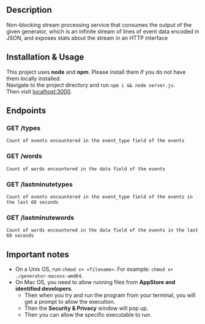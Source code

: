 ## Description
Non-blocking stream processing service that consumes the output of the given generator, which is an infinite stream of lines of event data encoded in JSON, and exposes stats about the stream in an HTTP interface
## Installation & Usage  
This project uses **node** and **npm**. Please install them if you do not have them locally installed.  
Navigate to the project directory and run `npm i && node server.js`.  
Then visit [localhost:3000](http://localhost:3000).  
## Endpoints
### GET /types
	Count of events encountered in the event_type field of the events
### GET /words
	Count of words encountered in the data field of the events
### GET /lastminutetypes
	Count of events encountered in the event_type field of the events in the last 60 seconds
### GET /lastminutewords
	Count of words encountered in the data field of the events in the last 60 seconds
## Important notes
* On a Unix OS, run `chmod x+ <filename>`. For example: `chmod x+ ./generator-macosx-amd64`.  
* On Mac OS, you need to allow running files from **AppStore and identified developers**.  
    * Then when you try and run the program from your terminal, you will get a prompt to allow the execution.  
    * Then the **Security & Privacy** window will pop up.  
    * Then you can allow the specific executable to run.
